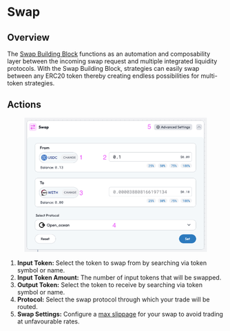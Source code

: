 # Swap

## Overview

The [Swap Building Block](../../../factor-building-blocks/swap/) functions as an automation and composability layer between the incoming swap request and multiple integrated liquidity protocols. With the Swap Building Block, strategies can easily swap between any ERC20 token thereby creating endless possibilities for multi-token strategies.

## Actions

<figure><img src="../../../.gitbook/assets/image (2) (1) (1) (1).png" alt=""><figcaption></figcaption></figure>

1. **Input Token:** Select the token to swap from by searching via token symbol or name.
2. **Input Token Amount:** The number of input tokens that will be swapped.
3. **Output Token:** Select the token to receive by searching via token symbol or name.
4. **Protocol:** Select the swap protocol through which your trade will be routed.
5. **Swap Settings:** Configure a [max slippage](../../../getting-started/glossary.md#slippage) for your swap to avoid trading at unfavourable rates.
